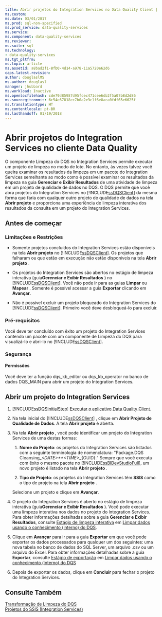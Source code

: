 ```yaml
---
title: Abrir projetos do Integration Services no Data Quality Client | Microsoft Docs
ms.custom: 
ms.date: 03/01/2017
ms.prod: sql-non-specified
ms.prod_service: data-quality-services
ms.service: 
ms.component: data-quality-services
ms.reviewer: 
ms.suite: sql
ms.technology:
- data-quality-services
ms.tgt_pltfrm: 
ms.topic: article
ms.assetid: a8bad2f1-8fb0-4d14-a978-11a5720e62d6
caps.latest.revision: 
author: douglaslMS
ms.author: douglasl
manager: jhubbard
ms.workload: Inactive
ms.openlocfilehash: cde79d85987d95fcec471cee6db2f5a07b8d2d86
ms.sourcegitcommit: 6c54e67818ec7b0a2e3c1f6e8aca0fdf65e6625f
ms.translationtype: HT
ms.contentlocale: pt-BR
ms.lasthandoff: 01/19/2018
---
```

# <a name="open-integration-services-projects-in-data-quality-client"></a>Abrir projetos do Integration Services no cliente Data Quality
  O componente Limpeza do DQS no Integration Services permite executar um projeto de limpeza no modo de lote. No entanto, às vezes talvez você queira examinar os resultados da limpeza em um pacote do Integration Services semelhante ao modo como é possível examinar os resultados da limpeza na guia **Gerenciar e Exibir Resultados** de uma atividade de limpeza em um projeto de qualidade de dados no DQS. O DQS permite que você abra projetos do Integration Services no [!INCLUDE[ssDQSClient](../includes/ssdqsclient-md.md)] da mesma forma que faria com qualquer outro projeto de qualidade de dados na tela **Abrir projeto** e proporciona uma experiência de limpeza interativa dos resultados da consulta em um projeto do Integration Services.  
  
##  <a name="BeforeYouBegin"></a> Antes de começar  
  
###  <a name="LimitationsRestrictions"></a> Limitações e Restrições  
  
-   Somente projetos concluídos do Integration Services estão disponíveis na tela **Abrir projeto** no [!INCLUDE[ssDQSClient](../includes/ssdqsclient-md.md)]. Os projetos que falharam ou que estão em execução não estão disponíveis na tela **Abrir projeto** .  
  
-   Os projetos do Integration Services são abertos no estágio de limpeza interativa (guia**Gerenciar e Exibir Resultados** ) no [!INCLUDE[ssDQSClient](../includes/ssdqsclient-md.md)]. Você não pode ir para as guias **Limpar** ou **Mapear** . Somente é possível acessar a guia **Exportar** clicando em **Avançar**.  
  
-   Não é possível excluir um projeto bloqueado do Integration Services do [!INCLUDE[ssDQSClient](../includes/ssdqsclient-md.md)]. Primeiro você deve desbloqueá-lo para excluir.  
  
###  <a name="Prerequisites"></a> Pré-requisitos  
 Você deve ter concluído com êxito um projeto do Integration Services contendo um pacote com um componente de Limpeza do DQS para visualizá-lo e abri-lo no [!INCLUDE[ssDQSClient](../includes/ssdqsclient-md.md)].  
  
###  <a name="Security"></a> Segurança  
  
####  <a name="Permissions"></a> Permissões  
 Você deve ter a função dqs_kb_editor ou dqs_kb_operator no banco de dados DQS_MAIN para abrir um projeto do Integration Services.  
  
  
##  <a name="Open"></a> Abrir um projeto do Integration Services  
  
1.  [!INCLUDE[ssDQSInitialStep](../includes/ssdqsinitialstep-md.md)] [Executar o aplicativo Data Quality Client](../data-quality-services/run-the-data-quality-client-application.md).  
  
2.  Na tela inicial do [!INCLUDE[ssDQSClient](../includes/ssdqsclient-md.md)] , clique em **Abrir Projeto de Qualidade de Dados**. A tela **Abrir projeto** é aberta.  
  
3.  Na tela **Abrir projeto** , você pode identificar um projeto do Integration Services de uma destas formas:  
  
    1.  **Nome do Projeto**: os projetos do Integration Services são listados com a seguinte terminologia de nomenclatura: “Package.DQS Cleansing_*\<DATE>**\<TIME>*_{GUID}.” Sempre que você executa com êxito o mesmo pacote no [!INCLUDE[ssBIDevStudioFull](../includes/ssbidevstudiofull-md.md)], um novo projeto é listado na tela **Abrir projeto** .  
  
    2.  **Tipo de Projeto**: os projetos do Integration Services têm **SSIS** como o tipo de projeto na tela **Abrir projeto** .  
  
     Selecione um projeto e clique em **Avançar**.  
  
4.  O projeto do Integration Services é aberto no estágio de limpeza interativa (guia**Gerenciar e Exibir Resultados** ). Você pode executar uma limpeza interativa nos dados no projeto do Integration Services. Para obter informações detalhadas sobre a guia **Gerenciar e Exibir Resultados**, consulte [Estágio de limpeza interativa](../data-quality-services/cleanse-data-using-dqs-internal-knowledge.md#Interactive) em [Limpar dados usando o conhecimento &#40;interno&#41; do DQS](../data-quality-services/cleanse-data-using-dqs-internal-knowledge.md).  
  
5.  Clique em **Avançar** para ir para a guia **Exportar** em que você pode exportar os dados processados para qualquer um dos seguintes: uma nova tabela no banco de dados do SQL Server, um arquivo .csv ou um arquivo do Excel. Para obter informações detalhadas sobre a guia **Exportar**, consulte [Estágio de exportação](../data-quality-services/cleanse-data-using-dqs-internal-knowledge.md#Export) em [Limpar dados usando o conhecimento &#40;interno&#41; do DQS](../data-quality-services/cleanse-data-using-dqs-internal-knowledge.md)  
  
6.  Depois de exportar os dados, clique em **Concluir** para fechar o projeto do Integration Services.  

  
## <a name="see-also"></a>Consulte Também  
 [Transformação de Limpeza do DQS](../integration-services/data-flow/transformations/dqs-cleansing-transformation.md)   
 [Projetos do SSIS (Integration Services)](../integration-services/integration-services-ssis-projects-and-solutions.md)  
  
  
